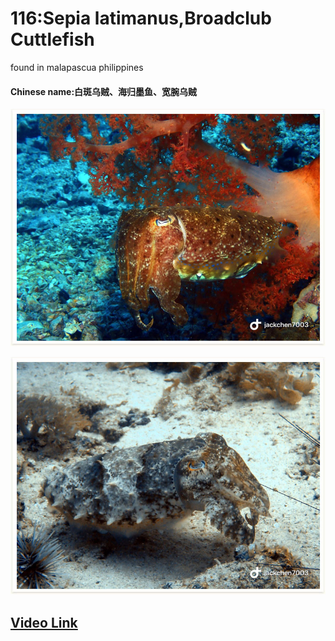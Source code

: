 # 116:Sepia latimanus,Broadclub Cuttlefish

found in malapascua philippines

#### Chinese name:白斑乌贼、海归墨鱼、宽腕乌贼

![](../.gitbook/assets/sepia-latimanus.jpg)

![](../.gitbook/assets/sepia-latimanus2.jpg)

## [Video Link](https://drive.google.com/open?id=1ws82zrQb8_2aII7-Ju9qq6FlXoiJWj0e)

